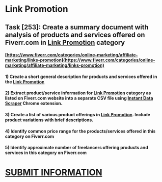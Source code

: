 # Link Promotion
## Task [253]: Create a summary document with analysis of products and services offered on Fiverr.com in [Link Promotion](https://www.fiverr.com/categories/online-marketing/affiliate-marketing/links-promotion) category
#### [https://www.fiverr.com/categories/online-marketing/affiliate-marketing/links-promotion](https://www.fiverr.com/categories/online-marketing/affiliate-marketing/links-promotion)
#### 1) Create a short general description for products and services offered in the [Link Promotion](https://www.fiverr.com/categories/online-marketing/affiliate-marketing/links-promotion)
#### 2) Extract product/service information for [Link Promotion](https://www.fiverr.com/categories/online-marketing/affiliate-marketing/links-promotion) category as listed on Fiverr.com website into a separate CSV file using [Instant Data Scraper](https://chrome.google.com/webstore/detail/instant-data-scraper/ofaokhiedipichpaobibbnahnkdoiiah) Chrome extension.
#### 3) Create a list of various product offerings in [Link Promotion](https://www.fiverr.com/categories/online-marketing/affiliate-marketing/links-promotion). Include product variations with brief descriptions.
#### 4) Identify common price range for the products/services offered in this category on Fiverr.com
#### 5) Identify approximate number of freelancers offering products and services in this category on Fiverr.com

# [SUBMIT INFORMATION](https://forms.office.com/r/8AEKjkLxKG)
